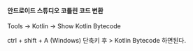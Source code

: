 #### 안드로이드 스튜디오  코틀린 코드 변환

Tools -> Kotlin -> Show Kotlin Bytecode

 ctrl + shift + A (Windows) 단축키 후 > Kotlin Bytecode 하면된다.